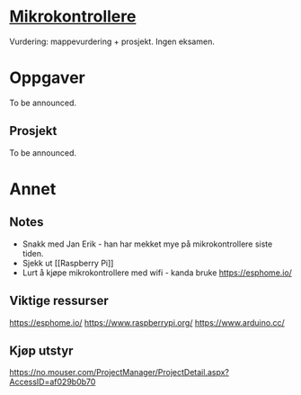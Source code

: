 # [Mikrokontrollere](https://www.uia.no/studieplaner/topic/IKT104-G?year=2022) 

Vurdering:  mappevurdering + prosjekt. Ingen eksamen.

# Oppgaver
To be announced.

## Prosjekt
To be announced.

# Annet

## Notes
- Snakk med Jan Erik - han har mekket mye på mikrokontrollere siste tiden.
- Sjekk ut [[Raspberry Pi]]
- Lurt å kjøpe mikrokontrollere med wifi - kanda bruke https://esphome.io/

## Viktige ressurser
https://esphome.io/
https://www.raspberrypi.org/
https://www.arduino.cc/

## Kjøp utstyr
https://no.mouser.com/ProjectManager/ProjectDetail.aspx?AccessID=af029b0b70


